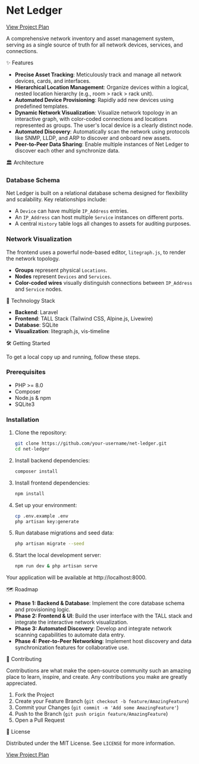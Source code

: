 # Net Ledger

[View Project Plan](projectPlan.md)

A comprehensive network inventory and asset management system, serving as a single source of truth for all network devices, services, and connections.

✨ Features

*   **Precise Asset Tracking**: Meticulously track and manage all network devices, cards, and interfaces.
*   **Hierarchical Location Management**: Organize devices within a logical, nested location hierarchy (e.g., room > rack > rack unit).
*   **Automated Device Provisioning**: Rapidly add new devices using predefined templates.
*   **Dynamic Network Visualization**: Visualize network topology in an interactive graph, with color-coded connections and locations represented as groups. The user's local device is a clearly distinct node.
*   **Automated Discovery**: Automatically scan the network using protocols like SNMP, LLDP, and ARP to discover and onboard new assets.
*   **Peer-to-Peer Data Sharing**: Enable multiple instances of Net Ledger to discover each other and synchronize data.

🏛️ Architecture

### Database Schema

Net Ledger is built on a relational database schema designed for flexibility and scalability. Key relationships include:

*   A `Device` can have multiple `IP_Address` entries.
*   An `IP_Address` can host multiple `Service` instances on different ports.
*   A central `History` table logs all changes to assets for auditing purposes.

### Network Visualization

The frontend uses a powerful node-based editor, `litegraph.js`, to render the network topology.

*   **Groups** represent physical `Locations`.
*   **Nodes** represent `Devices` and `Services`.
*   **Color-coded wires** visually distinguish connections between `IP_Address` and `Service` nodes.

🚀 Technology Stack

*   **Backend**: Laravel
*   **Frontend**: TALL Stack (Tailwind CSS, Alpine.js, Livewire)
*   **Database**: SQLite
*   **Visualization**: litegraph.js, vis-timeline

🛠️ Getting Started

To get a local copy up and running, follow these steps.

### Prerequisites

*   PHP >= 8.0
*   Composer
*   Node.js & npm
*   SQLite3

### Installation

1.  Clone the repository:
    ```sh
    git clone https://github.com/your-username/net-ledger.git
    cd net-ledger
    ```
2.  Install backend dependencies:
    ```sh
    composer install
    ```
3.  Install frontend dependencies:
    ```sh
    npm install
    ```
4.  Set up your environment:
    ```sh
    cp .env.example .env
    php artisan key:generate
    ```
5.  Run database migrations and seed data:
    ```sh
    php artisan migrate --seed
    ```
6.  Start the local development server:
    ```sh
    npm run dev & php artisan serve
    ```

Your application will be available at http://localhost:8000.

🗺️ Roadmap

*   **Phase 1: Backend & Database**: Implement the core database schema and provisioning logic.
*   **Phase 2: Frontend & UI**: Build the user interface with the TALL stack and integrate the interactive network visualization.
*   **Phase 3: Automated Discovery**: Develop and integrate network scanning capabilities to automate data entry.
*   **Phase 4: Peer-to-Peer Networking**: Implement host discovery and data synchronization features for collaborative use.

🤝 Contributing

Contributions are what make the open-source community such an amazing place to learn, inspire, and create. Any contributions you make are greatly appreciated.

1.  Fork the Project
2.  Create your Feature Branch (`git checkout -b feature/AmazingFeature`)
3.  Commit your Changes (`git commit -m 'Add some AmazingFeature'`)
4.  Push to the Branch (`git push origin feature/AmazingFeature`)
5.  Open a Pull Request

📄 License

Distributed under the MIT License. See `LICENSE` for more information.

[View Project Plan](projectPlan.md)
